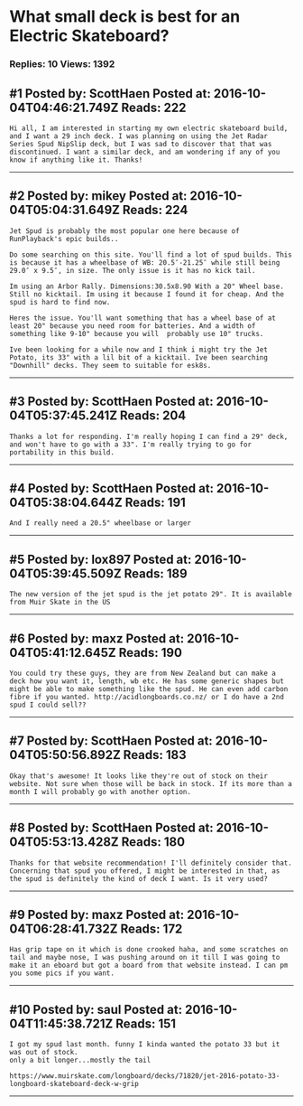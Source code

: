 # What small deck is best for an Electric Skateboard?

### Replies: 10 Views: 1392

## \#1 Posted by: ScottHaen Posted at: 2016-10-04T04:46:21.749Z Reads: 222

```
Hi all, I am interested in starting my own electric skateboard build, and I want a 29 inch deck. I was planning on using the Jet Radar Series Spud NipSlip deck, but I was sad to discover that that was discontinued. I want a similar deck, and am wondering if any of you know if anything like it. Thanks!
```

---
## \#2 Posted by: mikey Posted at: 2016-10-04T05:04:31.649Z Reads: 224

```
Jet Spud is probably the most popular one here because of RunPlayback's epic builds..

Do some searching on this site. You'll find a lot of spud builds. This is because it has a wheelbase of WB: 20.5″-21.25″ while still being 29.0″ x 9.5″, in size. The only issue is it has no kick tail.

Im using an Arbor Rally. Dimensions:30.5x8.90 With a 20" Wheel base. Still no kicktail. Im using it because I found it for cheap. And the spud is hard to find now.

Heres the issue. You'll want something that has a wheel base of at least 20" because you need room for batteries. And a width of something like 9-10" because you will  probably use 10" trucks.

Ive been looking for a while now and I think i might try the Jet Potato, its 33" with a lil bit of a kicktail. Ive been searching "Downhill" decks. They seem to suitable for esk8s.
```

---
## \#3 Posted by: ScottHaen Posted at: 2016-10-04T05:37:45.241Z Reads: 204

```
Thanks a lot for responding. I'm really hoping I can find a 29" deck, and won't have to go with a 33". I'm really trying to go for portability in this build.
```

---
## \#4 Posted by: ScottHaen Posted at: 2016-10-04T05:38:04.644Z Reads: 191

```
And I really need a 20.5" wheelbase or larger
```

---
## \#5 Posted by: lox897 Posted at: 2016-10-04T05:39:45.509Z Reads: 189

```
The new version of the jet spud is the jet potato 29". It is available from Muir Skate in the US
```

---
## \#6 Posted by: maxz Posted at: 2016-10-04T05:41:12.645Z Reads: 190

```
You could try these guys, they are from New Zealand but can make a deck how you want it, length, wb etc. He has some generic shapes but might be able to make something like the spud. He can even add carbon fibre if you wanted. http://acidlongboards.co.nz/ or I do have a 2nd spud I could sell??
```

---
## \#7 Posted by: ScottHaen Posted at: 2016-10-04T05:50:56.892Z Reads: 183

```
Okay that's awesome! It looks like they're out of stock on their website. Not sure when those will be back in stock. If its more than a month I will probably go with another option.
```

---
## \#8 Posted by: ScottHaen Posted at: 2016-10-04T05:53:13.428Z Reads: 180

```
Thanks for that website recommendation! I'll definitely consider that. Concerning that spud you offered, I might be interested in that, as the spud is definitely the kind of deck I want. Is it very used?
```

---
## \#9 Posted by: maxz Posted at: 2016-10-04T06:28:41.732Z Reads: 172

```
Has grip tape on it which is done crooked haha, and some scratches on tail and maybe nose, I was pushing around on it till I was going to make it an eboard but got a board from that website instead. I can pm you some pics if you want.
```

---
## \#10 Posted by: saul Posted at: 2016-10-04T11:45:38.721Z Reads: 151

```
I got my spud last month. funny I kinda wanted the potato 33 but it was out of stock.
only a bit longer...mostly the tail 

https://www.muirskate.com/longboard/decks/71820/jet-2016-potato-33-longboard-skateboard-deck-w-grip
```

---
